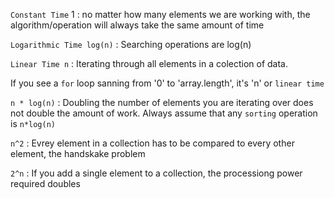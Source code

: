 `Constant Time` 1 : no matter how many elements we are working with, the algorithm/operation will always take the same amount of time

`Logarithmic Time log(n)` : Searching operations are log(n)

`Linear Time n` : Iterating through all elements in a colection of data.

If you see a `for` loop sanning from '0' to 'array.length', it's 'n' or `linear time`

`n * log(n)` : Doubling the number of elements you are iterating over does not double the amount of work. Always assume that any `sorting` operation is `n*log(n)` 

`n^2` : Evrey element in a collection has to be compared to every other element, the handskake problem

`2^n` : If you add a single element to a collection, the processiong power required doubles
